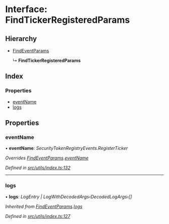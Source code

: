 # Interface: FindTickerRegisteredParams

## Hierarchy

* [FindEventParams](_utils_index_.findeventparams.md)

  ↳ **FindTickerRegisteredParams**

## Index

### Properties

* [eventName](_utils_index_.findtickerregisteredparams.md#eventname)
* [logs](_utils_index_.findtickerregisteredparams.md#logs)

## Properties

###  eventName

• **eventName**: *SecurityTokenRegistryEvents.RegisterTicker*

*Overrides [FindEventParams](_utils_index_.findeventparams.md).[eventName](_utils_index_.findeventparams.md#eventname)*

*Defined in [src/utils/index.ts:132](https://github.com/PolymathNetwork/polymath-sdk/blob/550676f/src/utils/index.ts#L132)*

___

###  logs

• **logs**: *LogEntry | LogWithDecodedArgs‹DecodedLogArgs›[]*

*Inherited from [FindEventParams](_utils_index_.findeventparams.md).[logs](_utils_index_.findeventparams.md#logs)*

*Defined in [src/utils/index.ts:127](https://github.com/PolymathNetwork/polymath-sdk/blob/550676f/src/utils/index.ts#L127)*
